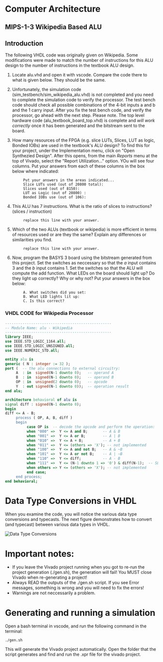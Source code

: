 # Computer Architecture
## MIPS-1-3 Wikipedia Based ALU

## Introduction

The following VHDL code was originally given on Wikipedia. Some modifications were made to match the number of instructions for this ALU design to the number of instructions in the textbook ALU design. 

1.	Locate alu.vhd and open it with vscode.  Compare the code there to what is given below. They should be the same. 

2. Unfortunately, the simulation code (sim_testbench/sim_wikipedia_alu.vhd) is not completed and you need to complete the simulation code to verify the processor. The test bench code should check all possible combinations of the 4-bit inputs a and b and the 1 carry input. After you fix the test bench code, and verify the processor, go ahead with the next step. Please note. The top level hardware code (alu_textbook_board_top.vhd) is complete and _will work correctly_ once it has been generated and the bitstream sent to the board. 

3.	How many resources of the FPGA  (e.g. slice LUTs, Slices, LUT as logic, Bonded IOBs) are used in the textbook's ALU design?	 To find this for your project, under the Implementation menu, click on "Open Synthezied Design". After this opens, from the main _Reports_ menu at the top of Vivado, select the "Report Utilization..." option. YOu will see four columns. Put your answers from each of these columns in the box below where indicated:
     ```
          Put your answers in the areas indicated...
          Slice LUTs used (out of 20800 total): 
          Slices used (out of 8150): 
          LUT as Logic (out of 20800) : 
          Bonded IOBs use (out of 106): 
     ```				
4.	This ALU has 7 instructions. What is the ratio of slices to instructions? (slices / instruction)
     ```
          replace this line with your answer.
     ```	
5. Which of the two ALUs (textbook or wikipedia) is more efficient in terms of resources used or are they the same? Explain any differences or similarities you find.

     ```
          replace this line with your answer.
     ```	

6. Now, program the BASYS 3 board using the bitstream generated from this project. Set the switches as neccessary so that the  _a_ input contains 3 and the _b_ input contains 1. Set the switches so that the ALU will compute the add function. What LEDs on the board should light up? Do they light up correctly? Why or why not? Put your answers in the box below:	
     ```
          A. What switches did you set:
          B. What LED lights lit up:
          C. Is this correct?
     ```	

### VHDL CODE for Wikipedia Processor
```vhdl
-------------------------------------------------
-- Module Name: alu - Wikipedia 
-------------------------------------------------
library IEEE;
use IEEE.STD_LOGIC_1164.all;
use IEEE.STD_LOGIC_UNSIGNED.all;
use IEEE.NUMERIC_STD.all;   

entity alu is
generic ( N : integer := 32 );
port (  -- the alu connections to external circuitry:
     A  : in  signed(N-1 downto 0);   -- operand A
     B  : in  signed(N-1 downto 0);   -- operand B
     OP : in  unsigned(2 downto 0);   -- opcode
     Y  : out signed(N-1 downto 0));  -- operation result
end alu;

architecture behavioral of alu is
signal diff : signed(N-1 downto 0);
begin
diff <= A - B;
     process ( OP, A, B, diff )
     begin
          case OP is  -- decode the opcode and perform the operation:
          when "000" =>  Y <= A and B;       -- A & B
          when "001" =>  Y <= A or B;        -- A | B
          when "010" =>  Y <= A + B;         -- A + B
          when "011" =>  Y <= (others => 'X'); -- not implemented
          when "100" =>  Y <= A and not B;   -- A & ~B
          when "101" =>  Y <= A or not B;    -- A | ~B
          when "110" =>  Y <= diff;          -- A - B
          when "111" =>  Y <= (N-1 downto 1 => '0') & diff(N-1);  -- SLT
          when others => Y <= (others => 'X'); -- not implemented
          end case; 
     end process;
end behavioral;
```

# Data Type Conversions in VHDL
When you examine the code, you will notice the various data type conversions and typecasts. The next figure demonstrates how to convert (and typecast) between various data types in VHDL.

![Data Type Conversions](VHDL_Conversions.jpg)

# Important notes:

* If you leave the Vivado project running when you got to re-run the project generation (./gen.sh), the generation will fail! You MUST close Vivado when re-generating a project!
* Always READ the outputs of the ./gen.sh script. If you see Error messages, something is wrong and you will need to fix the errors!
* Warnings are not neccessarily a problem.

# Generating and running a simulation
Open a bash terminal in vscode, and run the following command in the terminal:
```
./gen.sh
```
This will generate the Vivado project automatically. Open the folder that the script generates and find and run the .xpr file for the vivado project.





